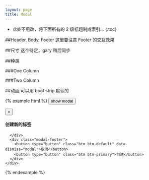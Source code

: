 ```yaml
---
layout: page
title: Modal
---
```


* 此处不用改，将下面所有的 2 级标题制成索引...
{:toc}


##Header, Body, Footer
这里要注意 Footer 的交互效果

##尺寸
这个待定，gary 稍后同步

##种类

###One Column

###Two Column

##动画
可以用 boot strip 默认的

{% example html %}
<button type="button" class="btn btn-primary" data-toggle="modal" data-target="#myModal">
  show modal
</button>

<div class="modal fade" id="myModal" tabindex="-1" role="dialog" aria-labelledby="myModalLabel" aria-hidden="true">
  <div class="modal-dialog">
    <div class="modal-content">
      <div class="modal-header">
        <button type="button" class="close" data-dismiss="modal" aria-label="Close"><span aria-hidden="true">&times;</span></button>
        <h4 class="modal-title" id="myModalLabel">创建新的标签</h4>
      </div>
      <div class="modal-body">
        
      </div>
      <div class="modal-footer">
        <button type="button" class="btn btn-default" data-dismiss="modal">取消</button>
        <button type="button" class="btn btn-primary">创建</button>
      </div>
    </div>
  </div>
</div>

<script type="text/javascript">
  $('#myModal').modal({
    show: false
  });
</script>
{% endexample %}